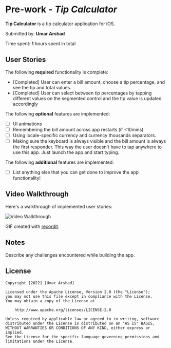 
# Pre-work - *Tip Calculator*

**Tip Calculator** is a tip calculator application for iOS.

Submitted by: **Umar Arshad**

Time spent: **1** hours spent in total

## User Stories

The following **required** functionality is complete:

* [Completed] User can enter a bill amount, choose a tip percentage, and see the tip and total values.
* [Completed] User can select between tip percentages by tapping different values on the segmented control and the tip value is updated accordingly

The following **optional** features are implemented:

* [ ] UI animations
* [ ] Remembering the bill amount across app restarts (if <10mins)
* [ ] Using locale-specific currency and currency thousands separators.
* [ ] Making sure the keyboard is always visible and the bill amount is always the first responder. This way the user doesn't have to tap anywhere to use this app. Just launch the app and start typing.

The following **additional** features are implemented:

- [ ] List anything else that you can get done to improve the app functionality!

## Video Walkthrough

Here's a walkthrough of implemented user stories:

<img src='http://g.recordit.co/hJygijv5Lr.gif' title='Video Walkthrough' width='' alt='Video Walkthrough' />

GIF created with [recordit](http://www.recordit.co).

## Notes

Describe any challenges encountered while building the app.

## License

    Copyright [2022] [Umar Arshad]

    Licensed under the Apache License, Version 2.0 (the "License");
    you may not use this file except in compliance with the License.
    You may obtain a copy of the License at

        http://www.apache.org/licenses/LICENSE-2.0

    Unless required by applicable law or agreed to in writing, software
    distributed under the License is distributed on an "AS IS" BASIS,
    WITHOUT WARRANTIES OR CONDITIONS OF ANY KIND, either express or implied.
    See the License for the specific language governing permissions and
    limitations under the License.
